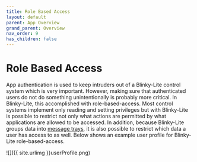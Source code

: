 ```yaml
---
title: Role Based Access
layout: default
parent: App Overview
grand_parent: Overview
nav_order: 9
has_children: false
---
```

# Role Based Access
App authentication is used to keep intruders out of a Blinky-Lite control system which is very important. However, making sure that authenticated users do not do something unintentionally is probably more critical. In Blinky-Lite, this accomplished with role-based-access. Most control systems implement only reading and setting privileges but with Blinky-Lite is possible to restrict not only what actions are permitted by what applications are allowed to be accessed. In addition, because Blinky-Lite groups data into [message trays](/pages/Overview/architecture.html#message-trays), it is also possible to restrict which data a user has access to as well. Below shows an example user profile for Blinky-Lite role-based-access.

![]({{ site.urlimg }}userProfile.png)  

